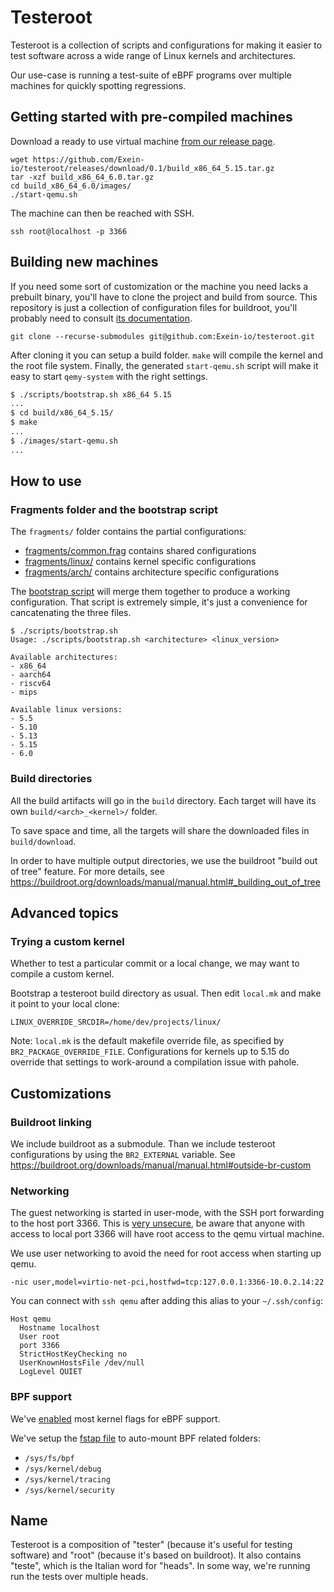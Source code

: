 # Testeroot

Testeroot is a collection of scripts and configurations for making it easier to
test software across a wide range of Linux kernels and architectures.

Our use-case is running a test-suite of eBPF programs over multiple machines
for quickly spotting regressions.

## Getting started with pre-compiled machines

Download a ready to use virtual machine [from our release page](https://github.com/Exein-io/testeroot/releases).

```
wget https://github.com/Exein-io/testeroot/releases/download/0.1/build_x86_64_5.15.tar.gz
tar -xzf build_x86_64_6.0.tar.gz
cd build_x86_64_6.0/images/
./start-qemu.sh
```

The machine can then be reached with SSH.

```
ssh root@localhost -p 3366
```

## Building new machines

If you need some sort of customization or the machine you need lacks a prebuilt binary,
you'll have to clone the project and build from source.
This repository is just a collection of configuration files for buildroot, you'll probably
need to consult [its documentation](https://buildroot.org/downloads/manual/manual.html).

```
git clone --recurse-submodules git@github.com:Exein-io/testeroot.git
```

After cloning it you can setup a build folder. `make` will compile the kernel and the
root file system. Finally, the generated `start-qemu.sh` script will make it easy to
start `qemy-system` with the right settings.

```sh
$ ./scripts/bootstrap.sh x86_64 5.15
...
$ cd build/x86_64_5.15/
$ make
...
$ ./images/start-qemu.sh
...
```

## How to use

### Fragments folder and the bootstrap script

The `fragments/` folder contains the partial configurations:

- [fragments/common.frag](./fragments/common.frag) contains shared configurations
- [fragments/linux/](./fragments/linux/) contains kernel specific configurations
- [fragments/arch/](./fragments/arch/) contains architecture specific configurations

The [bootstrap script](./scripts/bootstrap.sh) will merge them together
to produce a working configuration. That script is extremely simple, it's just
a convenience for cancatenating the three files.

```
$ ./scripts/bootstrap.sh 
Usage: ./scripts/bootstrap.sh <architecture> <linux_version>

Available architectures:
- x86_64
- aarch64
- riscv64
- mips

Available linux versions:
- 5.5
- 5.10
- 5.13
- 5.15
- 6.0
```

### Build directories

All the build artifacts will go in the `build` directory. Each target will have
its own `build/<arch>_<kernel>/` folder.

To save space and time, all the targets will share the downloaded files in `build/download`.

In order to have multiple output directories, we use the buildroot "build out of tree" feature.
For more details, see <https://buildroot.org/downloads/manual/manual.html#_building_out_of_tree>

## Advanced topics

### Trying a custom kernel

Whether to test a particular commit or a local change, we may want to compile
a custom kernel.

Bootstrap a testeroot build directory as usual. Then edit `local.mk` and make
it point to your local clone:
```
LINUX_OVERRIDE_SRCDIR=/home/dev/projects/linux/
```

Note: `local.mk` is the default makefile override file, as specified by
`BR2_PACKAGE_OVERRIDE_FILE`. Configurations for kernels up to 5.15 do
override that settings to work-around a compilation issue with pahole.

## Customizations

### Buildroot linking

We include buildroot as a submodule. Than we include testeroot configurations
by using the `BR2_EXTERNAL` variable.
See <https://buildroot.org/downloads/manual/manual.html#outside-br-custom>

### Networking

The guest networking is started in user-mode, with the SSH port forwarding to
the host port 3366. This is [very unsecure](./board/exein/common/overlay/etc/ssh/sshd_config),
be aware that anyone with access to local port 3366 will have root access to the
qemu virtual machine.

We use user networking to avoid the need for root access when starting up qemu.

```
-nic user,model=virtio-net-pci,hostfwd=tcp:127.0.0.1:3366-10.0.2.14:22
```

You can connect with `ssh qemu` after adding this alias to your `~/.ssh/config`:
```
Host qemu
  Hostname localhost
  User root
  port 3366
  StrictHostKeyChecking no
  UserKnownHostsFile /dev/null
  LogLevel QUIET
```

### BPF support

We've [enabled](./board/exein/common/linux.config) most kernel flags for eBPF support.

We've setup the [fstap file](./board/exein/common/overlay/etc/fstab) to auto-mount BPF
related folders:

- `/sys/fs/bpf`
- `/sys/kernel/debug`
- `/sys/kernel/tracing`
- `/sys/kernel/security`

## Name

Testeroot is a composition of "tester" (because it's useful for testing software)
and "root" (because it's based on buildroot).
It also contains "teste", which is the Italian word for "heads". In some way,
we're running run the tests over multiple heads.

